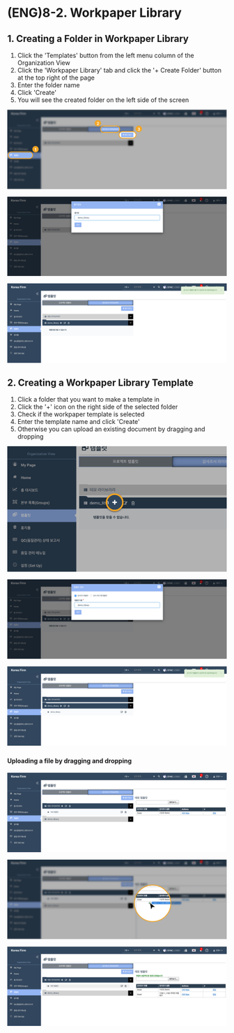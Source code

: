 # \(ENG\)8-2. Workpaper Library

## 1. Creating a Folder in Workpaper Library

1. Click the 'Templates' button from the left menu column of the Organization View
2. Click the 'Workpaper Library' tab and click the '+ Create Folder' button at the top right of the page
3. Enter the folder name
4. Click 'Create'
5. You will see the created folder on the left side of the screen

![](../../../.gitbook/assets/a_7-2_1.jpg)

![](../../../.gitbook/assets/a_7-2_2.jpg)

![](../../../.gitbook/assets/a_7-2_3.jpg)

## 2. Creating a Workpaper Library Template

1. Click a folder that you want to make a template in
2. Click the '+' icon on the right side of the selected folder
3. Check if the workpaper template is selected
4. Enter the template name and click 'Create'
5. Otherwise you can upload an existing document by dragging and dropping

![](../../../.gitbook/assets/a_7-2_4.jpg)

![](../../../.gitbook/assets/a_7-2_5.jpg)

![Click the file in Workpaper Library. You will see the name of the selected template on the right side of the screen.](../../../.gitbook/assets/a_7-2_6.jpg)

### 

#### Uploading a file by dragging and dropping

![](../../../.gitbook/assets/a_7-2_7.jpg)

![Uploading a file by dragging and dropping \(Drag and Drop\) ](../../../.gitbook/assets/a_7-2_8-1.jpg)

![&apos;Templates&apos; &amp;gt; &apos;Workpaper Library&apos; Tab &amp;gt; A template file is succcessfully uploaded.](../../../.gitbook/assets/a_7-2_9.jpg)

